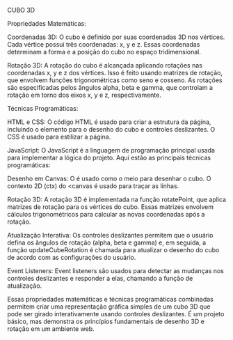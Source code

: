 CUBO 3D

Propriedades Matemáticas:

Coordenadas 3D: O cubo é definido por suas coordenadas 3D nos vértices. Cada vértice possui três coordenadas: x, y e z. Essas coordenadas determinam a forma e a posição do cubo no espaço tridimensional.

Rotação 3D: A rotação do cubo é alcançada aplicando rotações nas coordenadas x, y e z dos vértices. Isso é feito usando matrizes de rotação, que envolvem funções trigonométricas como seno e cosseno. As rotações são especificadas pelos ângulos alpha, beta e gamma, que controlam a rotação em torno dos eixos x, y e z, respectivamente.

Técnicas Programáticas:

HTML e CSS: O código HTML é usado para criar a estrutura da página, incluindo o elemento <canvas> para o desenho do cubo e controles deslizantes. O CSS é usado para estilizar a página.

JavaScript: O JavaScript é a linguagem de programação principal usada para implementar a lógica do projeto. Aqui estão as principais técnicas programáticas:

Desenho em Canvas: O <canvas> é usado como o meio para desenhar o cubo. O contexto 2D (ctx) do <canvas é usado para traçar as linhas.

Rotação 3D: A rotação 3D é implementada na função rotatePoint, que aplica matrizes de rotação para os vértices do cubo. Essas matrizes envolvem cálculos trigonométricos para calcular as novas coordenadas após a rotação.

Atualização Interativa: Os controles deslizantes permitem que o usuário defina os ângulos de rotação (alpha, beta e gamma) e, em seguida, a função updateCubeRotation é chamada para atualizar o desenho do cubo de acordo com as configurações do usuário.

Event Listeners: Event listeners são usados para detectar as mudanças nos controles deslizantes e responder a elas, chamando a função de atualização.

Essas propriedades matemáticas e técnicas programáticas combinadas permitem criar uma representação gráfica simples de um cubo 3D que pode ser girado interativamente usando controles deslizantes. É um projeto básico, mas demonstra os princípios fundamentais de desenho 3D e rotação em um ambiente web. 





